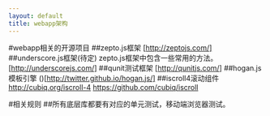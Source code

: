 ```yaml
---
layout: default
title: webapp架构
---
```


#webapp相关的开源项目
##zepto.js框架
[http://zeptojs.com/]
##underscore.js框架(待定)
zepto.js框架中包含一些常用的方法。
[http://underscorejs.com/]
##qunit测试框架
[http://qunitjs.com/]
##hogan.js模板引擎
()[http://twitter.github.io/hogan.js/]
##iscroll4滚动组件
http://cubiq.org/iscroll-4
https://github.com/cubiq/iscroll



#相关规则
##所有底层库都要有对应的单元测试，移动端浏览器测试。


